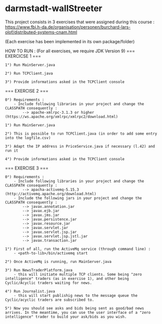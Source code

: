 # darmstadt-wallStreeter

This project consists in 3 exercises that were assigned during this course : https://www.fbi.h-da.de/organisation/personen/burchard-lars-olof/distributed-systems-cnam.html

(Each exercise has been implemented in its own package/folder)

HOW TO RUN :
(For all exercises, we require JDK Version 9)
=== EXERCICSE 1 ===


	1°) Run MainServer.java
	
	2°) Run TCPClient.java
	
	3°) Provide informations asked in the TCPClient console

=== EXERCISE 2 ===

	0°) Requirements :
		- Include following libraries in your project and change the CLASSPATH consequently :
			--> apache-xmlrpc-3.1.3 or higher (https://ws.apache.org/xmlrpc/xmlrpc2/download.html)
	
	1°) Run MainServer.java

	2°) This is possible to run TCPClient.java (in order to add some entry into the logfile.csv)

	3°) Adapt the IP address in PriceService.java if necessary (l.42) and run it

	4°) Provide informations asked in the TCPClient console

=== EXERCISE 3 ===

	0°) Requirements :
		- Include following libraries in your project and change the CLASSPATH consequently :
			--> apacha-activemq-5.15.3 (http://activemq.apache.org/download.html)
		- Include the following jars in your project and change the CLASSPATH consequently :
			--> javax.annotation.jar
			--> javax.ejb.jar
			--> javax.jms.jar
			--> javax.persistence.jar
			--> javax.resource.jar
			--> javax.servlet.jar
			--> javax.servlet.jsp.jar
			--> javax.servlet.jsp.jstl.jar
			--> javax.transaction.jar
	
	1°) First of all, run the ActiveMq service (through command line) :
		- <path-to-lib>/bin/activemq start
	
	2°) Once ActiveMq is running, run MainServer.java
	
	3°) Run NewsTraderPlatform.java
		- this will initiate multiple TCP clients. Some being "zero intelligence" traders (as in exercise 1), and other being Cyclic/Acyclic traders waiting for news.
	
	4°) Run Journalist.java
		- this will start publishig news to the message queue the Cyclic/acyclic traders are subscribed to.
		
	5°) Now you should see asks and bids being sent as good/bad news arrives. In the meantime, you can use the user interface of a "zero intelligence" trader to build your ask/bids as you wish.
